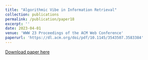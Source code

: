 ```yaml
---
title: "Algorithmic Vibe in Information Retrieval"
collection: publications
permalink: /publication/paper18
excerpt: ''
date: 2023-04-01
venue: 'WWW 23 Proceedings of the ACM Web Conference'
paperurl: 'https://dl.acm.org/doi/pdf/10.1145/3543507.3583384'
---
```



[Download paper here](https://dl.acm.org/doi/pdf/10.1145/3543507.3583384)

